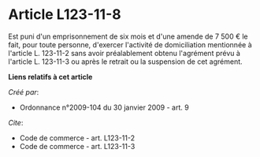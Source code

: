 # Article L123-11-8

Est puni d'un emprisonnement de six mois et d'une amende de 7 500 € le fait, pour toute personne, d'exercer l'activité de
domiciliation mentionnée à l'article L. 123-11-2 sans avoir préalablement obtenu l'agrément prévu à l'article L. 123-11-3 ou
après le retrait ou la suspension de cet agrément.

**Liens relatifs à cet article**

_Créé par_:

  - Ordonnance n°2009-104 du 30 janvier 2009 - art. 9

_Cite_:

  - Code de commerce - art. L123-11-2
  - Code de commerce - art. L123-11-3
